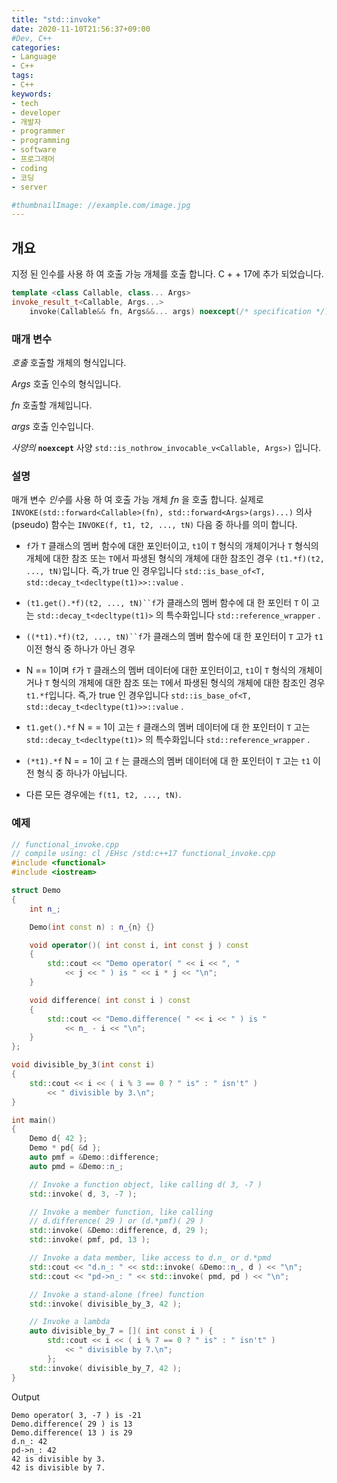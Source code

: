 ```yaml
---
title: "std::invoke"
date: 2020-11-10T21:56:37+09:00
#Dev, C++
categories:
- Language
- C++
tags:
- C++
keywords:
- tech
- developer
- 개발자
- programmer
- programming
- software
- 프로그래머
- coding
- 코딩
- server

#thumbnailImage: //example.com/image.jpg
---
```


## 개요

지정 된 인수를 사용 하 여 호출 가능 개체를 호출 합니다. C + + 17에 추가 되었습니다.

<!--more-->

```cpp
template <class Callable, class... Args>
invoke_result_t<Callable, Args...>
    invoke(Callable&& fn, Args&&... args) noexcept(/* specification */);
```

### 매개 변수

*호출*
호출할 개체의 형식입니다.

*Args*
호출 인수의 형식입니다.

*fn*
호출할 개체입니다.

*args*
호출 인수입니다.

*사양의*
**`noexcept`** 사양 `std::is_nothrow_invocable_v<Callable, Args>)` 입니다.



### 설명

매개 변수 *인수*를 사용 하 여 호출 가능 개체 *fn* 을 호출 합니다. 실제로 `INVOKE(std::forward<Callable>(fn), std::forward<Args>(args)...)` 의사 (pseudo) 함수는 `INVOKE(f, t1, t2, ..., tN)` 다음 중 하나를 의미 합니다.

- `f`가 `T` 클래스의 멤버 함수에 대한 포인터이고, `t1`이 `T` 형식의 개체이거나 `T` 형식의 개체에 대한 참조 또는 `T`에서 파생된 형식의 개체에 대한 참조인 경우 `(t1.*f)(t2, ..., tN)`입니다. 즉,가 true 인 경우입니다 `std::is_base_of<T, std::decay_t<decltype(t1)>>::value` .

- `(t1.get().*f)(t2, ..., tN)``f`가 클래스의 멤버 함수에 대 한 포인터 `T` 이 고는 `std::decay_t<decltype(t1)>` 의 특수화입니다 `std::reference_wrapper` .

- `((*t1).*f)(t2, ..., tN)``f`가 클래스의 멤버 함수에 대 한 포인터이 `T` 고가 `t1` 이전 형식 중 하나가 아닌 경우

- N == 1이며 `f`가 `T` 클래스의 멤버 데이터에 대한 포인터이고, `t1`이 `T` 형식의 개체이거나 `T` 형식의 개체에 대한 참조 또는 `T`에서 파생된 형식의 개체에 대한 참조인 경우 `t1.*f`입니다. 즉,가 true 인 경우입니다 `std::is_base_of<T, std::decay_t<decltype(t1)>>::value` .

- `t1.get().*f` N = = 1이 고는 `f` 클래스의 멤버 데이터에 대 한 포인터이 `T` 고는 `std::decay_t<decltype(t1)>` 의 특수화입니다 `std::reference_wrapper` .

- `(*t1).*f` N = = 1이 고 `f` 는 클래스의 멤버 데이터에 대 한 포인터이 `T` 고는 `t1` 이전 형식 중 하나가 아닙니다.

- 다른 모든 경우에는 `f(t1, t2, ..., tN)`.

  

### 예제

```cpp
// functional_invoke.cpp
// compile using: cl /EHsc /std:c++17 functional_invoke.cpp
#include <functional>
#include <iostream>

struct Demo
{
    int n_;

    Demo(int const n) : n_{n} {}

    void operator()( int const i, int const j ) const
    {
        std::cout << "Demo operator( " << i << ", "
            << j << " ) is " << i * j << "\n";
    }

    void difference( int const i ) const
    {
        std::cout << "Demo.difference( " << i << " ) is "
            << n_ - i << "\n";
    }
};

void divisible_by_3(int const i)
{
    std::cout << i << ( i % 3 == 0 ? " is" : " isn't" )
        << " divisible by 3.\n";
}

int main()
{
    Demo d{ 42 };
    Demo * pd{ &d };
    auto pmf = &Demo::difference;
    auto pmd = &Demo::n_;

    // Invoke a function object, like calling d( 3, -7 )
    std::invoke( d, 3, -7 );

    // Invoke a member function, like calling
    // d.difference( 29 ) or (d.*pmf)( 29 )
    std::invoke( &Demo::difference, d, 29 );
    std::invoke( pmf, pd, 13 );

    // Invoke a data member, like access to d.n_ or d.*pmd
    std::cout << "d.n_: " << std::invoke( &Demo::n_, d ) << "\n";
    std::cout << "pd->n_: " << std::invoke( pmd, pd ) << "\n";

    // Invoke a stand-alone (free) function
    std::invoke( divisible_by_3, 42 );

    // Invoke a lambda
    auto divisible_by_7 = []( int const i ) {
        std::cout << i << ( i % 7 == 0 ? " is" : " isn't" )
            << " divisible by 7.\n";
        };
    std::invoke( divisible_by_7, 42 );
}
```

Output

```Output
Demo operator( 3, -7 ) is -21
Demo.difference( 29 ) is 13
Demo.difference( 13 ) is 29
d.n_: 42
pd->n_: 42
42 is divisible by 3.
42 is divisible by 7.
```